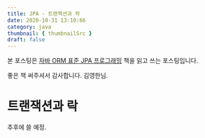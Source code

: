 ```yaml
---
title: JPA - 트랜잭션과 락
date: 2020-10-31 13:10:66
category: java
thumbnail: { thumbnailSrc }
draft: false
---
```


본 포스팅은 [자바 ORM 표준 JPA 프로그래밍](https://www.aladin.co.kr/shop/wproduct.aspx?itemid=62681446) 책을 읽고 쓰는 포스팅입니다.

좋은 책 써주셔서 감사합니다. 김영한님.

# 트랜잭션과 락

추후에 쓸 예정.
